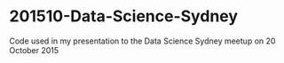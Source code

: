 # 201510-Data-Science-Sydney
Code used in my presentation to the Data Science Sydney meetup on 20 October 2015
